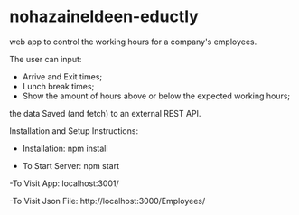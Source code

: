 # nohazaineldeen-eductly
web app to control the working hours for a company's employees.

The user can input:
- Arrive and Exit times;
- Lunch break times;
- Show the amount of hours above or below the expected working hours;

the data Saved (and fetch) to an external REST API.

Installation and Setup Instructions:

- Installation:
npm install

- To Start Server:
npm start

-To Visit App:
localhost:3001/

-To Visit Json File:
http://localhost:3000/Employees/
